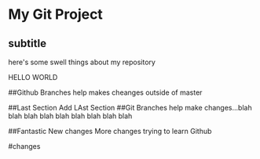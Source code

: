 # My Git Project

## subtitle
here's some swell things about my repository


HELLO WORLD

##Github Branches
help makes cheanges outside of master

##Last Section
Add LAst Section
##Git Branches
help make changes...blah blah blah blah blah blah blah blah blah

##Fantastic New changes
More changes trying to learn Github

#changes
